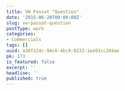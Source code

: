 ```yaml
---
title: VW Passat "Question"
date: '2015-06-20T00:00:00Z'
slug: vw-passat-question
postType: work
categories:
- Commercials
tags: []
uuid: a38f224c-94c6-4bc9-9233-1ea91cc284ae
pk: 173
is_featured: false
excerpt: ''
headline: ''
published: true
---
```


